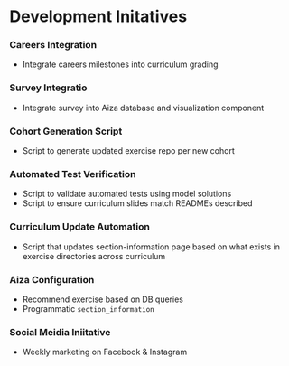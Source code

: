 # Development Initatives

### Careers Integration
* Integrate careers milestones into curriculum grading

### Survey Integratio
* Integrate survey into Aiza database and visualization component

### Cohort Generation Script
* Script to generate updated exercise repo per new cohort

### Automated Test Verification
* Script to validate automated tests using model solutions
* Script to ensure curriculum slides match READMEs described

### Curriculum Update Automation
* Script that updates section-information page based on what exists in exercise directories across curriculum

### Aiza Configuration
* Recommend exercise based on DB queries
* Programmatic `section_information`

### Social Meidia Iniitative
* Weekly marketing on Facebook & Instagram
  
